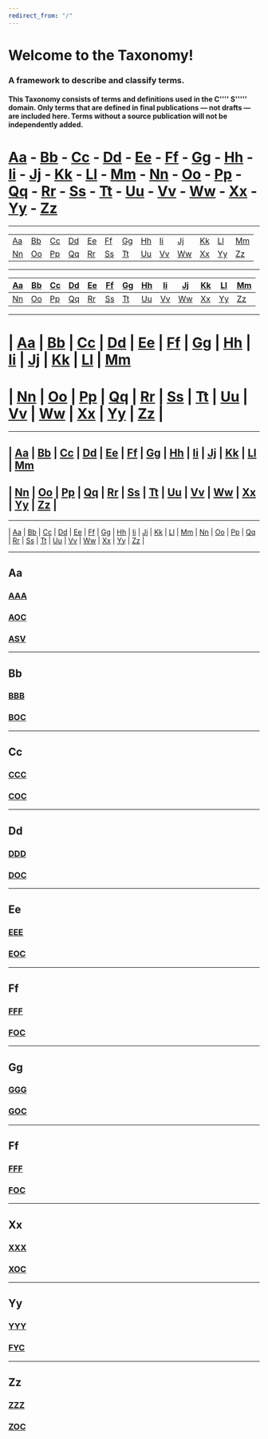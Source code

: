 ```yaml
---
redirect_from: "/"
---
```


# Welcome to the Taxonomy! 

### A framework to describe and classify terms.

#### This Taxonomy consists of terms and definitions used in the C'''' S'''''  domain. Only terms that are defined in final publications — not drafts — are included here. Terms without a source publication will not be independently added.

# [Aa](#aa) - [Bb](#bb) - [Cc](#cc) - [Dd](#dd) - [Ee](#ee) - [Ff](#ff) - [Gg](#gg) - [Hh](#hh) - [Ii](#ii) - [Jj](#jj) - [Kk](#kk) - [Ll](#ll) - [Mm](#mm) - [Nn](#nn) - [Oo](#oo) - [Pp](#pp) - [Qq](#qq) - [Rr](#rr) - [Ss](#ss) - [Tt](#tt) - [Uu](#uu) - [Vv](#vv) - [Ww](#ww) - [Xx](#xx) - [Yy](#yy) - [Zz](#zz)
***
 |           |           |           |           |           |           |           |           |           |           |           |           |           |
 | --------- | --------- | --------- | --------- | --------- | --------- | --------- | --------- | --------- | --------- | --------- | --------- | --------- |
 | [Aa](#aa) | [Bb](#bb) | [Cc](#cc) | [Dd](#dd) | [Ee](#ee) | [Ff](#ff) | [Gg](#gg) | [Hh](#hh) | [Ii](#ii) | [Jj](#jj) | [Kk](#kk) | [Ll](#ll) | [Mm](#mm) |
 | [Nn](#nn) | [Oo](#oo) | [Pp](#pp) | [Qq](#qq) | [Rr](#rr) | [Ss](#ss) | [Tt](#tt) | [Uu](#uu) | [Vv](#vv) | [Ww](#ww) | [Xx](#xx) | [Yy](#yy) | [Zz](#zz) |
***
 | [Aa](#aa) | [Bb](#bb) | [Cc](#cc) | [Dd](#dd) | [Ee](#ee) | [Ff](#ff) | [Gg](#gg) | [Hh](#hh) | [Ii](#ii) | [Jj](#jj) | [Kk](#kk) | [Ll](#ll) | [Mm](#mm) |
 | --------- | --------- | --------- | --------- | --------- | --------- | --------- | --------- | --------- | --------- | --------- | --------- | --------- |
 | [Nn](#nn) | [Oo](#oo) | [Pp](#pp) | [Qq](#qq) | [Rr](#rr) | [Ss](#ss) | [Tt](#tt) | [Uu](#uu) | [Vv](#vv) | [Ww](#ww) | [Xx](#xx) | [Yy](#yy) | [Zz](#zz) |
*** 
# | [Aa](#aa) | [Bb](#bb) | [Cc](#cc) | [Dd](#dd) | [Ee](#ee) | [Ff](#ff) | [Gg](#gg) | [Hh](#hh) | [Ii](#ii) | [Jj](#jj) | [Kk](#kk) | [Ll](#ll) | [Mm](#mm) 
# | [Nn](#nn) | [Oo](#oo) | [Pp](#pp) | [Qq](#qq) | [Rr](#rr) | [Ss](#ss) | [Tt](#tt) | [Uu](#uu) | [Vv](#vv) | [Ww](#ww) | [Xx](#xx) | [Yy](#yy) | [Zz](#zz) |
***
## | [Aa](#aa) | [Bb](#bb) | [Cc](#cc) | [Dd](#dd) | [Ee](#ee) | [Ff](#ff) | [Gg](#gg) | [Hh](#hh) | [Ii](#ii) | [Jj](#jj) | [Kk](#kk) | [Ll](#ll) | [Mm](#mm) 
## | [Nn](#nn) | [Oo](#oo) | [Pp](#pp) | [Qq](#qq) | [Rr](#rr) | [Ss](#ss) | [Tt](#tt) | [Uu](#uu) | [Vv](#vv) | [Ww](#ww) | [Xx](#xx) | [Yy](#yy) | [Zz](#zz) |
***
| [Aa](#aa) | [Bb](#bb) | [Cc](#cc) | [Dd](#dd) | [Ee](#ee) | [Ff](#ff) | [Gg](#gg) | [Hh](#hh) | [Ii](#ii) | [Jj](#jj) | [Kk](#kk) | [Ll](#ll) | [Mm](#mm) | [Nn](#nn) | [Oo](#oo) | [Pp](#pp) | [Qq](#qq) | [Rr](#rr) | [Ss](#ss) | [Tt](#tt) | [Uu](#uu) | [Vv](#vv) | [Ww](#ww) | [Xx](#xx) | [Yy](#yy) | [Zz](#zz) |
***

## Aa
### [AAA](AAA.md)
### [AOC](AOC.md)
### [ASV](ASV.md)

***
## Bb
### [BBB](BBB.md)
### [BOC](BOC.md)

***
## Cc
### [CCC](CCC.md)
### [COC](COC.md)

***
## Dd
### [DDD](DDD.md)
### [DOC](DOC.md)

***
## Ee
### [EEE](EEE.md)
### [EOC](EOC.md)

***
## Ff
### [FFF](FFF.md)
### [FOC](FOC.md)

***
## Gg
### [GGG](GGG.md)
### [GOC](gOC.md)

***
## Ff
### [FFF](FFF.md)
### [FOC](FOC.md)

***
## Xx
### [XXX](XXX.md)
### [XOC](XOC.md)

***
## Yy
### [YYY](YYY.md)
### [FYC](YOC.md)

***
## Zz
### [ZZZ](ZZZ.md)
### [ZOC](ZOC.md)





